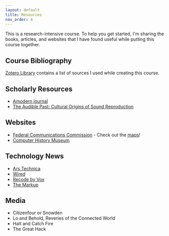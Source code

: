 ```yaml
---
layout: default
title: Resources 
nav_order: 4
---
```


This is a research-intensive course. To help you get started, I'm sharing the books, articles, and websites that I have found useful while putting this course together.  

## Course Bibliography

[Zotero Library](https://www.zotero.org/groups/2489362/wlu-dci271-s20/items/IKYU9GLW/library) contains a list of sources I used while creating this course. 

## Scholarly Resources
* [Amodern journal](https://amodern.net/)
* [The Audible Past: Cultural Origins of Sound Reproduction](https://books-google-com.ezproxy.wlu.edu/books?id=jnHrJRzZiRgC&dq=The+Audible+Past+Cultural+Origins+of+Sound+Reproduction&lr=)

## Websites 
* [Federal Communications Commission](fcc.gov) - Check out the [maps](https://www.fcc.gov/reports-research/maps/)!
* [Computer History Museum](https://www.computerhistory.org/)

## Technology News
* [Ars Technica](https://arstechnica.com/)
* [Wired](https://www.wired.com/)
* [Recode by Vox](https://www.vox.com/recode)
* [The Markup](https://themarkup.org/)


## Media
* Citizenfour or Snowden
* Lo and Behold, Reveries of the Connected World
* Halt and Catch Fire 
* The Great Hack